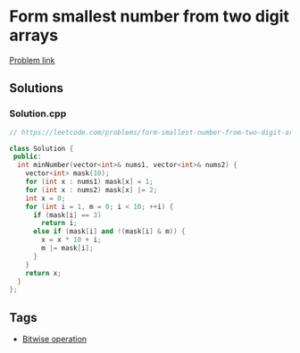 # Form smallest number from two digit arrays

[Problem link](https://leetcode.com/problems/form-smallest-number-from-two-digit-arrays/)

## Solutions


### Solution.cpp
```cpp
// https://leetcode.com/problems/form-smallest-number-from-two-digit-arrays/

class Solution {
 public:
  int minNumber(vector<int>& nums1, vector<int>& nums2) {
    vector<int> mask(10);
    for (int x : nums1) mask[x] = 1;
    for (int x : nums2) mask[x] |= 2;
    int x = 0;
    for (int i = 1, m = 0; i < 10; ++i) {
      if (mask[i] == 3)
        return i;
      else if (mask[i] and !(mask[i] & m)) {
        x = x * 10 + i;
        m |= mask[i];
      }
    }
    return x;
  }
};
```
## Tags

* [Bitwise operation](/README.md#Bitwise_operation)
